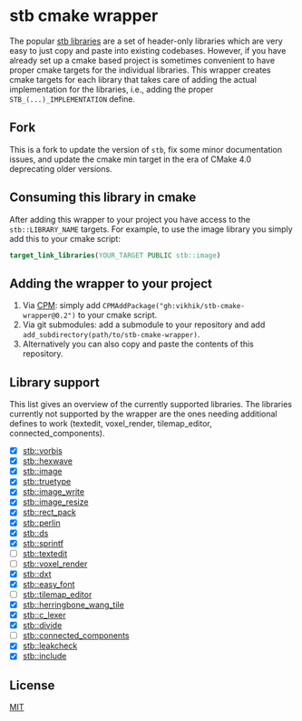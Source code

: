 # stb cmake wrapper

The popular [stb libraries](https://github.com/nothings/stb) are a set of header-only libraries which are very easy to just copy and paste into existing codebases.
However, if you have already set up a cmake based project is sometimes convenient to have proper cmake targets for the individual libraries.
This wrapper creates cmake targets for each library that takes care of adding the actual implementation for the libraries, i.e., adding the proper `STB_(...)_IMPLEMENTATION` define.

## Fork

This is a fork to update the version of `stb`, fix some minor documentation issues, and update the cmake min target in the era of CMake 4.0 deprecating older versions.

## Consuming this library in cmake

After adding this wrapper to your project you have access to the `stb::LIBRARY_NAME` targets.
For example, to use the image library you simply add this to your cmake script:

```cmake
target_link_libraries(YOUR_TARGET PUBLIC stb::image)
```

## Adding the wrapper to your project

1. Via [CPM](https://github.com/cpm-cmake/CPM.cmake): simply add `CPMAddPackage("gh:vikhik/stb-cmake-wrapper@0.2")` to your cmake script.
2. Via git submodules: add a submodule to your repository and add `add_subdirectory(path/to/stb-cmake-wrapper)`.
3. Alternatively you can also copy and paste the contents of this repository.

## Library support

This list gives an overview of the currently supported libraries.
The libraries currently not supported by the wrapper are the ones needing additional defines to work (textedit, voxel_render, tilemap_editor, connected_components).

- [x] [stb::vorbis](https://github.com/nothings/stb/blob/master/stb_vorbis.c)
- [x] [stb::hexwave](https://github.com/nothings/stb/blob/master/stb_hexwave.h)
- [x] [stb::image](https://github.com/nothings/stb/blob/master/stb_image.h)
- [x] [stb::truetype](https://github.com/nothings/stb/blob/master/stb_truetype.h)
- [x] [stb::image_write](https://github.com/nothings/stb/blob/master/stb_image_write.h)
- [x] [stb::image_resize](https://github.com/nothings/stb/blob/master/stb_image_resize.h)
- [x] [stb::rect_pack](https://github.com/nothings/stb/blob/master/stb_rect_pack.h)
- [x] [stb::perlin](https://github.com/nothings/stb/blob/master/stb_perlin.h)
- [x] [stb::ds](https://github.com/nothings/stb/blob/master/stb_ds.h)
- [x] [stb::sprintf](https://github.com/nothings/stb/blob/master/stb_sprintf.h)
- [ ] [stb::textedit](https://github.com/nothings/stb/blob/master/stb_textedit.h)
- [ ] [stb::voxel_render](https://github.com/nothings/stb/blob/master/stb_voxel_render.h)
- [x] [stb::dxt](https://github.com/nothings/stb/blob/master/stb_dxt.h)
- [x] [stb::easy_font](https://github.com/nothings/stb/blob/master/stb_easy_font.h)
- [ ] [stb::tilemap_editor](https://github.com/nothings/stb/blob/master/stb_tilemap_editor.h)
- [x] [stb::herringbone_wang_tile](https://github.com/nothings/stb/blob/master/stb_herringbone_wang_tile.h)
- [x] [stb::c_lexer](https://github.com/nothings/stb/blob/master/stb_c_lexer.h)
- [x] [stb::divide](https://github.com/nothings/stb/blob/master/stb_divide.h)
- [ ] [stb::connected_components](https://github.com/nothings/stb/blob/master/stb_connected_components.h)
- [x] [stb::leakcheck](https://github.com/nothings/stb/blob/master/stb_leakcheck.h)
- [x] [stb::include](https://github.com/nothings/stb/blob/master/stb_include.h)

## License

[MIT](LICENSE)
